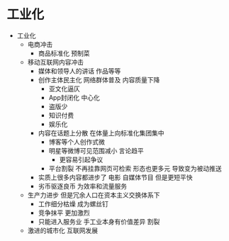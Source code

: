 # 工业化


- 工业化
    - 电商冲击
        - 商品标准化 预制菜
    - 移动互联网内容冲击
        - 媒体和领导人的讲话 作品等等
        - 创作主体民主化 网络群体普及 内容质量下降
            - 亚文化逼仄
            - App封闭化 中心化
            - 盗版少
            - 知识付费
            - 娱乐化
        - 内容在话题上分散 在体量上向标准化集团集中
            - 博客等个人创作式微
            - 明星等微博可见范围减小 言论趋平
                - 更容易引起争议
            - 平台割裂 不再挂靠网页可检索 形态也更多元 导致变为被动推送
        - 实质上很多内容都进步了 电影 自媒体节目 但是更短平快
        - 劣币驱逐良币 为效率和流量服务
    - 生产力进步 但是冗余人口在资本主义交换体系下
        - 工作细分枯燥 成为螺丝钉
        - 竞争抹平 更加激烈
        - 只能进入服务业 手工业本身有价值差异 割裂
    - 激进的城市化 互联网发展
